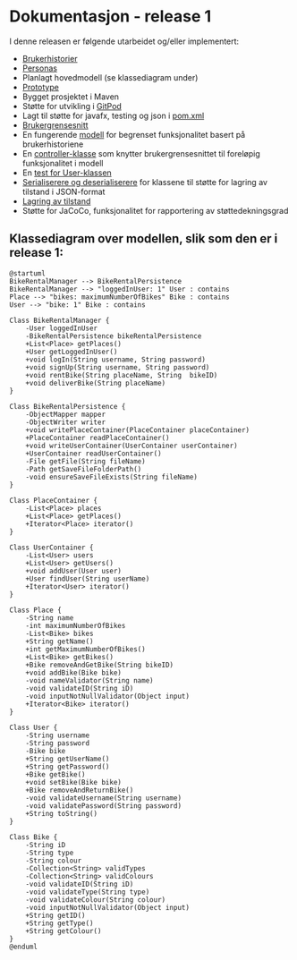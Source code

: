 
# Dokumentasjon - release 1

I denne releasen er følgende utarbeidet og/eller implementert:
- [Brukerhistorier](../2247/readme.md)
- [Personas](../2247/readme.md)
- Planlagt hovedmodell (se klassediagram under)
- [Prototype](../2247/readme.md)
- Bygget prosjektet i Maven
- Støtte for utvikling i [GitPod](https://gitpod.stud.ntnu.no/#https://gitlab.stud.idi.ntnu.no/it1901/groups-2022/gr2247/gr2247)
- Lagt til støtte for javafx, testing og json i [pom.xml](../2247/pom.xml)
- [Brukergrensesnitt](../2247/src/main/resources/bikeRentalApp/core/BikeRentalApp.fxml)
- En fungerende [modell](../2247/src/main/java/bikeRentalApp/core/) for begrenset funksjonalitet basert på brukerhistoriene
- En [controller-klasse](../2247/src/main/java/bikeRentalApp/core/BikeRentalAppController.java) som knytter brukergrensesnittet til foreløpig funksjonalitet i modell
- En [test for User-klassen](../2247/src/test/java/bikeRentalApp/core/UserTest.java)
- [Serialiserere og deserialiserere](../2247/src/main/java/bikeRentalApp/json/) for klassene til støtte for lagring av tilstand i JSON-format
- [Lagring av tilstand](../2247/src/main/java/bikeRentalApp/json/BikeRentalPersistence.java)
- Støtte for JaCoCo, funksjonalitet for rapportering av støttedekningsgrad

## Klassediagram over modellen, slik som den er i release 1:

```plantuml
@startuml
BikeRentalManager --> BikeRentalPersistence
BikeRentalManager --> "loggedInUser: 1" User : contains
Place --> "bikes: maximumNumberOfBikes" Bike : contains
User --> "bike: 1" Bike : contains

Class BikeRentalManager {
    -User loggedInUser
    -BikeRentalPersistence bikeRentalPersistence
    +List<Place> getPlaces()
    +User getLoggedInUser()
    +void logIn(String username, String password)
    +void signUp(String username, String password)
    +void rentBike(String placeName, String  bikeID)
    +void deliverBike(String placeName)
}

Class BikeRentalPersistence {
    -ObjectMapper mapper
    -ObjectWriter writer
    +void writePlaceContainer(PlaceContainer placeContainer)
    +PlaceContainer readPlaceContainer()
    +void writeUserContainer(UserContainer userContainer)
    +UserContainer readUserContainer()
    -File getFile(String fileName)
    -Path getSaveFileFolderPath()
    -void ensureSaveFileExists(String fileName)
}

Class PlaceContainer {
    -List<Place> places
    +List<Place> getPlaces()
    +Iterator<Place> iterator()
}

Class UserContainer {
    -List<User> users
    +List<User> getUsers()
    +void addUser(User user)
    +User findUser(String userName)
    +Iterator<User> iterator()
}

Class Place {
    -String name
    -int maximumNumberOfBikes
    -List<Bike> bikes
    +String getName()
    +int getMaximumNumberOfBikes()
    +List<Bike> getBikes()
    +Bike removeAndGetBike(String bikeID)
    +void addBike(Bike bike)
    -void nameValidator(String name)
    -void validateID(String iD)
    -void inputNotNullValidator(Object input)
    +Iterator<Bike> iterator()
}

Class User {
    -String username
    -String password
    -Bike bike
    +String getUserName()
    +String getPassword()
    +Bike getBike()
    +void setBike(Bike bike)
    +Bike removeAndReturnBike()
    -void validateUsername(String username)
    -void validatePassword(String password)
    +String toString()
}

Class Bike {
    -String iD
    -String type
    -String colour
    -Collection<String> validTypes
    -Collection<String> validColours
    -void validateID(String iD)
    -void validateType(String type)
    -void validateColour(String colour)
    -void inputNotNullValidator(Object input)
    +String getID()
    +String getType()
    +String getColour()
}
@enduml
```